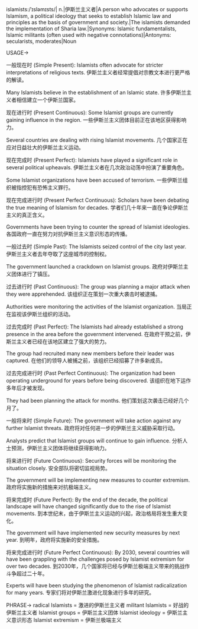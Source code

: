 islamists:/ˈɪsləmɪsts/| n.|伊斯兰主义者|A person who advocates or supports Islamism, a political ideology that seeks to establish Islamic law and principles as the basis of government and society.|The islamists demanded the implementation of Sharia law.|Synonyms: Islamic fundamentalists, Islamic militants (often used with negative connotations)|Antonyms: secularists, moderates|Noun


USAGE->

一般现在时 (Simple Present):
Islamists often advocate for stricter interpretations of religious texts.
伊斯兰主义者经常提倡对宗教文本进行更严格的解读。

Many Islamists believe in the establishment of an Islamic state.
许多伊斯兰主义者相信建立一个伊斯兰国家。


现在进行时 (Present Continuous):
Some Islamist groups are currently gaining influence in the region.
一些伊斯兰主义团体目前正在该地区获得影响力。

Several countries are dealing with rising Islamist movements.
几个国家正在应对日益壮大的伊斯兰主义运动。


现在完成时 (Present Perfect):
Islamists have played a significant role in several political upheavals.
伊斯兰主义者在几次政治动荡中扮演了重要角色。

Some Islamist organizations have been accused of terrorism.
一些伊斯兰组织被指控犯有恐怖主义罪行。


现在完成进行时 (Present Perfect Continuous):
Scholars have been debating the true meaning of Islamism for decades.
学者们几十年来一直在争论伊斯兰主义的真正含义。

Governments have been trying to counter the spread of Islamist ideologies.
各国政府一直在努力对抗伊斯兰主义意识形态的传播。


一般过去时 (Simple Past):
The Islamists seized control of the city last year.
伊斯兰主义者去年夺取了这座城市的控制权。

The government launched a crackdown on Islamist groups.
政府对伊斯兰主义团体进行了镇压。


过去进行时 (Past Continuous):
The group was planning a major attack when they were apprehended.
该组织正在策划一次重大袭击时被逮捕。

Authorities were monitoring the activities of the Islamist organization.
当局正在监视该伊斯兰组织的活动。


过去完成时 (Past Perfect):
The Islamists had already established a strong presence in the area before the government intervened.
在政府干预之前，伊斯兰主义者已经在该地区建立了强大的势力。

The group had recruited many new members before their leader was captured.
在他们的领导人被捕之前，该组织已经招募了许多新成员。


过去完成进行时 (Past Perfect Continuous):
The organization had been operating underground for years before being discovered.
该组织在地下运作多年后才被发现。

They had been planning the attack for months.
他们策划这次袭击已经好几个月了。


一般将来时 (Simple Future):
The government will take action against any further Islamist threats.
政府将对任何进一步的伊斯兰主义威胁采取行动。

Analysts predict that Islamist groups will continue to gain influence.
分析人士预测，伊斯兰主义团体将继续获得影响力。


将来进行时 (Future Continuous):
Security forces will be monitoring the situation closely.
安全部队将密切监视局势。

The government will be implementing new measures to counter extremism.
政府将实施新的措施来对抗极端主义。


将来完成时 (Future Perfect):
By the end of the decade, the political landscape will have changed significantly due to the rise of Islamist movements.
到本世纪末，由于伊斯兰主义运动的兴起，政治格局将发生重大变化。

The government will have implemented new security measures by next year.
到明年，政府将实施新的安全措施。


将来完成进行时 (Future Perfect Continuous):
By 2030, several countries will have been grappling with the challenges posed by Islamist extremism for over two decades.
到2030年，几个国家将已经与伊斯兰极端主义带来的挑战作斗争超过二十年。

Experts will have been studying the phenomenon of Islamist radicalization for many years.
专家们将对伊斯兰激进化现象进行多年的研究。



PHRASE->
radical Islamists = 激进的伊斯兰主义者
militant Islamists =  好战的伊斯兰主义者
Islamist groups = 伊斯兰主义团体
Islamist ideology = 伊斯兰主义意识形态
Islamist extremism = 伊斯兰极端主义
